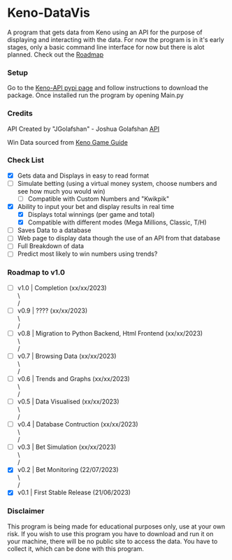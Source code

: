 # Keno-DataVis
A program that gets data from Keno using an API for the purpose of displaying and interacting with the data. For now the program is in it's early stages, only a basic command line interface for now but there is alot planned. Check out the [Roadmap](https://github.com/CatotronExists/Keno-DataVis#roadmap-to-v10)

### Setup
Go to the [Keno-API pypi page](https://pypi.org/project/kenoAPI/) and follow instructions to download the package.
Once installed run the program by opening Main.py

### Credits
API Created by "JGolafshan" - Joshua Golafshan [API](https://github.com/JGolafshan/keno-api)

Win Data sourced from [Keno Game Guide](https://www.keno.com.au/keno-pdfs/VIC_Game%20Guide.pdf)

### Check List
- [x] Gets data and Displays in easy to read format
- [ ] Simulate betting (using a virtual money system, choose numbers and see how much you would win)
  - [ ] Compatible with Custom Numbers and "Kwikpik"
- [x] Ability to input your bet and display results in real time
  - [x] Displays total winnings (per game and total)
  - [x] Compatible with different modes (Mega Millions, Classic, T/H)
- [ ] Saves Data to a database
- [ ] Web page to display data though the use of an API from that database
- [ ] Full Breakdown of data
- [ ] Predict most likely to win numbers using trends?

### Roadmap to v1.0
- [ ] v1.0 | Completion (xx/xx/2023)\
\\\
/
- [ ] v0.9 | ???? (xx/xx/2023)\
\\\
/
- [ ] v0.8 | Migration to Python Backend, Html Frontend (xx/xx/2023)\
\\\
/
- [ ] v0.7 | Browsing Data (xx/xx/2023)\
\\\
/
- [ ] v0.6 | Trends and Graphs (xx/xx/2023)\
\\\
/
- [ ] v0.5 | Data Visualised (xx/xx/2023)\
\\\
/
- [ ] v0.4 | Database Contruction (xx/xx/2023)\
\\\
/
- [ ] v0.3 | Bet Simulation (xx/xx/2023)\
\\\
/
- [x] v0.2 | Bet Monitoring (22/07/2023)\
\\\
/
- [x] v0.1 | First Stable Release (21/06/2023)
### Disclaimer
This program is being made for educational purposes only, use at your own risk.
If you wish to use this program you have to download and run it on your machine, there will be no public site to access the data. You have to collect it, which can be done with this program.

